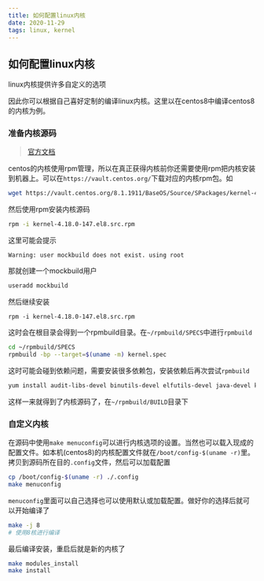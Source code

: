 ```yaml
---
title: 如何配置linux内核
date: 2020-11-29
tags: linux, kernel
---
```


## 如何配置linux内核

linux内核提供许多自定义的选项

因此你可以根据自己喜好定制的编译linux内核。这里以在centos8中编译centos8的内核为例。


### 准备内核源码

> [官方文档](https://wiki.centos.org/zh/HowTos/I_need_the_Kernel_Source)

centos的内核使用rpm管理，所以在真正获得内核前你还需要使用rpm把内核安装到机器上。可以在`https://vault.centos.org/`下载对应的内核rpm包。如

```sh
wget https://vault.centos.org/8.1.1911/BaseOS/Source/SPackages/kernel-4.18.0-147.el8.src.rpm
```

然后使用rpm安装内核源码

```sh
rpm -i kernel-4.18.0-147.el8.src.rpm
```

这里可能会提示

```
Warning: user mockbuild does not exist. using root
```

那就创建一个mockbuild用户

```sh
useradd mockbuild
```

然后继续安装

```
rpm -i kernel-4.18.0-147.el8.src.rpm
```

这时会在根目录会得到一个rpmbuild目录。在`~/rpmbuild/SPECS`中进行`rpmbuild`

```sh
cd ~/rpmbuild/SPECS
rpmbuild -bp --target=$(uname -m) kernel.spec
```

这时可能会碰到依赖问题，需要安装很多依赖包，安装依赖后再次尝试`rpmbuild`

```sh
yum install audit-libs-devel binutils-devel elfutils-devel java-devel kabi-dw libcap-devel libcap-ng-devel llvm-toolset ncurses-devel newt-devel numactl-devel openssl-devel pciutils-devel python3-devel python3-docutils  xz-devel zlib-devel
```

这样一来就得到了内核源码了，在`~/rpmbuild/BUILD`目录下


### 自定义内核

在源码中使用`make menuconfig`可以进行内核选项的设置。当然也可以载入现成的配置文件。如本机(centos8)的内核配置文件就在`/boot/config-$(uname -r)`里。拷贝到源码所在目的`.config`文件，然后可以加载配置

```sh
cp /boot/config-$(uname -r) ./.config
make menuconfig
```

`menuconfig`里面可以自己选择也可以使用默认或加载配置。做好你的选择后就可以开始编译了

```sh
make -j 8
# 使用8核进行编译
```

最后编译安装，重启后就是新的内核了

```sh
make modules_install
make install
```

